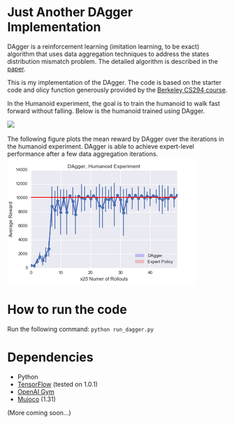# Just Another DAgger Implementation

DAgger is a reinforcement learning (imitation learning, to be exact) algorithm that uses data aggregation techniques to address the states distribution mismatch problem. The detailed algorithm is described in the [paper](https://arxiv.org/abs/1011.0686).

This is my implementation of the DAgger. The code is based on the starter code and olicy function generously provided by the [Berkeley CS294 course](https://github.com/berkeleydeeprlcourse/homework).

In the Humanoid experiment, the goal is to train the humanoid to walk fast forward without falling. Below is the humanoid trained using DAgger.  

![](humanoid.gif)

The following figure plots the mean reward by DAgger over the iterations in the humanoid experiment. DAgger is able to achieve expert-level performance after a few data aggregation iterations.  
![](dagger_humanoid.png)

# How to run the code
Run the following command:
``
python run_dagger.py
``

# Dependencies
- Python  
- [TensorFlow](https://www.tensorflow.org/install/) (tested on 1.0.1)  
- [OpenAI Gym](https://github.com/openai/gym)  
- [Mujoco](https://www.roboti.us/index.html) (1.31)

(More coming soon...)
